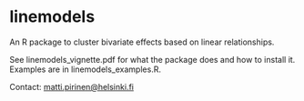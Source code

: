 # linemodels

An R package to cluster bivariate effects based on linear relationships.

See linemodels_vignette.pdf for what the package does and how to install it.
Examples are in linemodels_examples.R.

Contact: matti.pirinen@helsinki.fi
